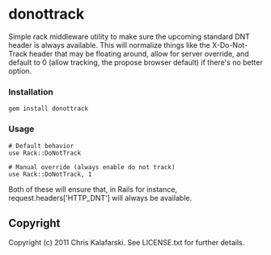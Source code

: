 # donottrack

Simple rack middleware utility to make sure the upcoming standard DNT header is always available. This will normalize things like the X-Do-Not-Track header that may be floating around, allow for server override, and default to 0 (allow tracking, the propose browser default) if there's no better option.

### Installation

	gem install donottrack
	
### Usage
	# Default behavior
	use Rack::DoNotTrack
	
	# Manual override (always enable do not track)
	use Rack::DoNotTrack, 1
	
Both of these will ensure that, in Rails for instance, request.headers['HTTP_DNT'] will always be available.


## Copyright

Copyright (c) 2011 Chris Kalafarski. See LICENSE.txt for further details.